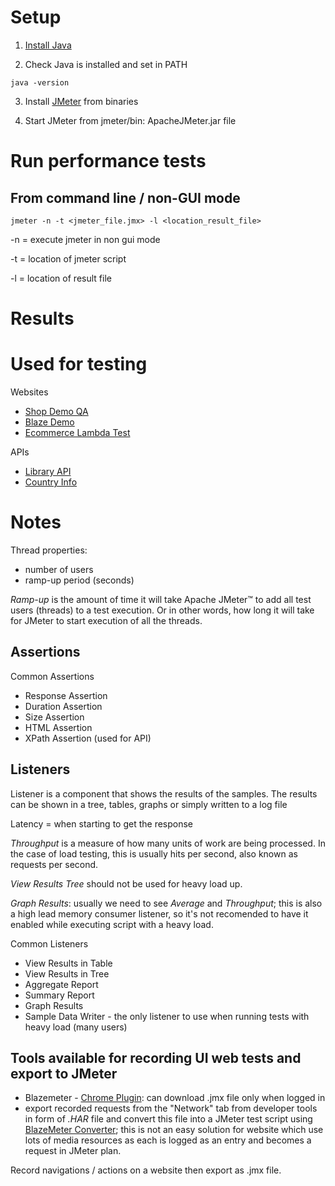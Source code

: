 # Setup

1. [Install Java](https://www.java.com/en/download/help/index_installing.html)

2. Check Java is installed and set in PATH

```
java -version
```

3. Install [JMeter](https://jmeter.apache.org/download_jmeter.cgi) from binaries

4. Start JMeter from jmeter/bin: ApacheJMeter.jar file

# Run performance tests

## From command line / non-GUI mode

```
jmeter -n -t <jmeter_file.jmx> -l <location_result_file>
```

-n = execute jmeter in non gui mode

-t = location of jmeter script

-l = location of result file

# Results

# Used for testing

Websites
- [Shop Demo QA](https://shop.demoqa.com/)
- [Blaze Demo](https://blazedemo.com/)
- [Ecommerce Lambda Test](https://ecommerce-playground.lambdatest.io/)

APIs
- [Library API](https://glitch.com/edit/#!/postman-library-api?path=README.md)
- [Country Info](http://webservices.oorsprong.org/websamples.countryinfo/CountryInfoService.wso)

# Notes

Thread properties:
- number of users
- ramp-up period (seconds)

*Ramp-up* is the amount of time it will take Apache JMeter™ to add all test users (threads) to a test execution. Or in other words, how long it will take for JMeter to start execution of all the threads.

## Assertions

Common Assertions
- Response Assertion
- Duration Assertion
- Size Assertion
- HTML Assertion
- XPath Assertion (used for API)

## Listeners

Listener is a component that shows the results of the samples. The results can be shown in a tree, tables, graphs or simply written to a log file

Latency = when starting to get the response

*Throughput* is a measure of how many units of work are being processed. In the case of load testing, this is usually hits per second, also known as requests per second.

*View Results Tree* should not be used for heavy load up.

*Graph Results*: usually we need to see *Average* and *Throughput*; this is also a high lead memory consumer listener, so it's not recomended to have it enabled while executing script with a heavy load.

Common Listeners
- View Results in Table
- View Results in Tree
- Aggregate Report
- Summary Report
- Graph Results
- Sample Data Writer - the only listener to use when running tests with heavy load (many users)

## Tools available for recording UI web tests and export to JMeter
- Blazemeter - [Chrome Plugin](https://chrome.google.com/webstore/detail/blazemeter-the-continuous/mbopgmdnpcbohhpnfglgohlbhfongabi/related?hl=en): can download .jmx file only when logged in
- export recorded requests from the "Network" tab from developer tools in form of *.HAR* file and convert this file into a JMeter test script using [BlazeMeter Converter](https://converter.blazemeter.com/); this is not an easy solution for website which use lots of media resources as each is logged as an entry and becomes a request in JMeter plan.

Record navigations / actions on a website then export as .jmx file.